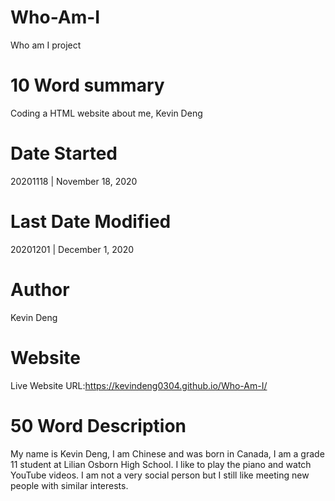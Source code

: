# Who-Am-I
Who am I project

# 10 Word summary
Coding a HTML website about me, Kevin Deng

# Date Started
20201118 | November 18, 2020

# Last Date Modified
20201201 | December 1, 2020

# Author
Kevin Deng

# Website
Live Website URL:https://kevindeng0304.github.io/Who-Am-I/

# 50 Word Description
My name is Kevin Deng, I am Chinese  and was born in Canada, I am a grade 11 student at Lilian Osborn High School. I like to play the piano and watch YouTube videos. I am not a very social person but I still like meeting new people with similar interests.
